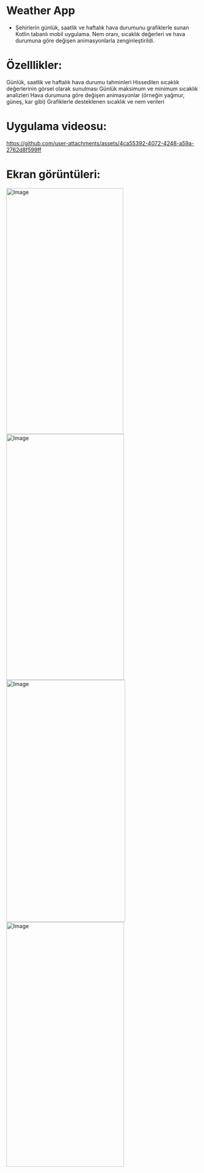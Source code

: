 # Weather App
* Şehirlerin günlük, saatlik ve haftalık hava durumunu grafiklerle sunan Kotlin tabanlı mobil uygulama. Nem oranı, sıcaklık değerleri ve hava durumuna göre değişen animasyonlarla zenginleştirildi.
# Özelllikler:
Günlük, saatlik ve haftalık hava durumu tahminleri
Hissedilen sıcaklık değerlerinin görsel olarak sunulması
Günlük maksimum ve minimum sıcaklık analizleri
Hava durumuna göre değişen animasyonlar (örneğin yağmur, güneş, kar gibi)
Grafiklerle desteklenen sıcaklık ve nem verileri

# Uygulama videosu:
https://github.com/user-attachments/assets/4ca55392-4072-4248-a59a-2762d8f599ff
# Ekran görüntüleri:
<img width="306" height="644" alt="Image" src="https://github.com/user-attachments/assets/44369d9c-1cb2-4666-9c27-8ee80425d12e" />
<img width="308" height="644" alt="Image" src="https://github.com/user-attachments/assets/ff8584f1-5e42-424e-a5ef-6f5786634e5e" />
<img width="311" height="634" alt="Image" src="https://github.com/user-attachments/assets/adfb3344-9902-417f-bbdd-3c1456bd2618" />
<img width="308" height="641" alt="Image" src="https://github.com/user-attachments/assets/2f139693-228e-41b5-8e0f-5ed119605eb8" />

